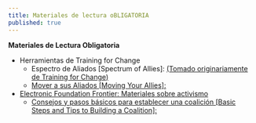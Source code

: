 ```yaml
---
title: Materiales de lectura oBLIGATORIA
published: true
---
```


**Materiales de Lectura Obligatoria**
<ul><li> Herramientas de Training for Change
<ul><li>Espectro de Aliados [Spectrum of Allies]: <a href="http://www.wri-irg.org/system/files/Spectrum%20of%20allies.pdf" target="_blank"<http://www.wri-irg.org/system/files/Spectrum%20of%20allies.pdf</a> (Tomado originariamente de Training for Change)
<li>Mover a sus Aliados [Moving Your Allies]:  <a href="http://www.trainingforchange.org/tools/moving-your-allies-0" target="_blank"<http://www.trainingforchange.org/tools/moving-your-allies-0</a>
</ul>
<li> Electronic Foundation Frontier: Materiales sobre activismo
<ul><li> Consejos y pasos básicos para establecer una coalición [Basic Steps and Tips to Building a Coalition]: <a href="https://www.eff.org/pages/basic-steps-tips-building-coalition" target="_blank"<https://www.eff.org/pages/basic-steps-tips-building-coalition</a>
</ul>
</ul> 
